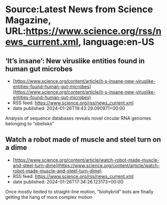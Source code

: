 # Source:Latest News from Science Magazine, URL:https://www.science.org/rss/news_current.xml, language:en-US

## ‘It’s insane’: New viruslike entities found in human gut microbes
 - [https://www.science.org/content/article/it-s-insane-new-viruslike-entities-found-human-gut-microbes](https://www.science.org/content/article/it-s-insane-new-viruslike-entities-found-human-gut-microbes)
 - RSS feed: https://www.science.org/rss/news_current.xml
 - date published: 2024-01-26T19:43:29.090971+00:00

Analysis of sequence databases reveals novel circular RNA genomes belonging to “obelisks”

## Watch a robot made of muscle and steel turn on a dime
 - [https://www.science.org/content/article/watch-robot-made-muscle-and-steel-turn-dime](https://www.science.org/content/article/watch-robot-made-muscle-and-steel-turn-dime)
 - RSS feed: https://www.science.org/rss/news_current.xml
 - date published: 2024-01-26T17:34:26.123173+00:00

Once mostly limited to straight-line motion, “biohybrid” bots are finally getting the hang of more complex motion

